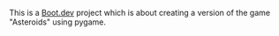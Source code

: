 This is a [Boot.dev](https://www.boot.dev) project which is about creating a version of the game "Asteroids" using pygame.

